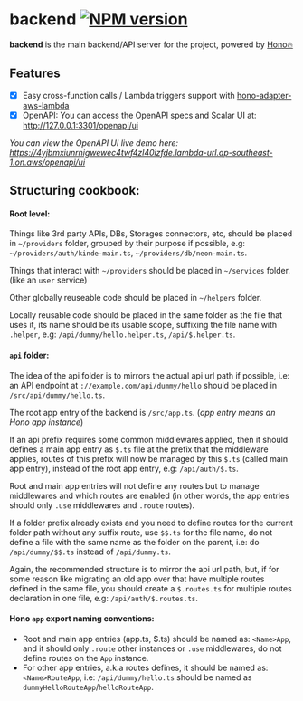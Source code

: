 # backend [![NPM version](https://img.shields.io/npm/v/backend?color=a1b858&label=)](https://www.npmjs.com/package/backend)

**backend** is the main backend/API server for the project, powered by [Hono🔥](https://hono.dev/)

## Features
- [x] Easy cross-function calls / Lambda triggers support with [hono-adapter-aws-lambda](https://github.com/NamesMT/hono-adapter-aws-lambda)
- [x] OpenAPI: You can access the OpenAPI specs and Scalar UI at: http://127.0.0.1:3301/openapi/ui

*You can view the OpenAPI UI live demo here: https://4yjbmxiunrnigwewec4twf4zl40izfde.lambda-url.ap-southeast-1.on.aws/openapi/ui*

## Structuring cookbook:
#### Root level:
Things like 3rd party APIs, DBs, Storages connectors, etc, should be placed in `~/providers` folder, grouped by their purpose if possible, e.g: `~/providers/auth/kinde-main.ts`, `~/providers/db/neon-main.ts`.

Things that interact with `~/providers` should be placed in `~/services` folder. (like an `user` service)

Other globally reuseable code should be placed in `~/helpers` folder.

Locally reusable code should be placed in the same folder as the file that uses it, its name should be its usable scope, suffixing the file name with `.helper`, e.g: `/api/dummy/hello.helper.ts`, `/api/$.helper.ts`.

#### `api` folder:
The idea of the api folder is to mirrors the actual api url path if possible, i.e: an API endpoint at `://example.com/api/dummy/hello` should be placed in `/src/api/dummy/hello.ts`.

The root app entry of the backend is `/src/app.ts`. (*app entry means an Hono app instance*)

If an api prefix requires some common middlewares applied, then it should defines a main app entry as `$.ts` file at the prefix that the middleware applies, routes of this prefix will now be managed by this `$.ts` (called main app entry), instead of the root app entry, e.g: `/api/auth/$.ts`.

Root and main app entries will not define any routes but to manage middlewares and which routes are enabled (in other words, the app entries should only `.use` middlewares and `.route` routes).

If a folder prefix already exists and you need to define routes for the current folder path without any suffix route, use `$$.ts` for the file name, do not define a file with the same name as the folder on the parent, i.e: do `/api/dummy/$$.ts` instead of `/api/dummy.ts`.

Again, the recommended structure is to mirror the api url path, but, if for some reason like migrating an old app over that have multiple routes defined in the same file, you should create a `$.routes.ts` for multiple routes declaration in one file, e.g: `/api/auth/$.routes.ts`.

#### Hono `app` export naming conventions:
* Root and main app entries (app.ts, $.ts) should be named as: `<Name>App`, and it should only `.route` other instances or `.use` middlewares, do not define routes on the `App` instance.
* For other app entries, a.k.a routes defines, it should be named as: `<Name>RouteApp`, i.e: `/api/dummy/hello.ts` should be named as `dummyHelloRouteApp`/`helloRouteApp`.
